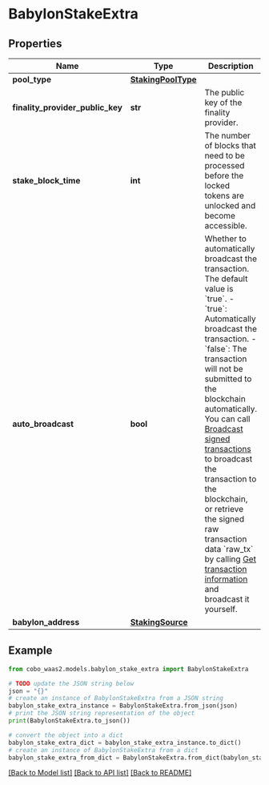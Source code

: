 # BabylonStakeExtra


## Properties

Name | Type | Description | Notes
------------ | ------------- | ------------- | -------------
**pool_type** | [**StakingPoolType**](StakingPoolType.md) |  | 
**finality_provider_public_key** | **str** | The public key of the finality provider. | 
**stake_block_time** | **int** | The number of blocks that need to be processed before the locked tokens are unlocked and become accessible. | 
**auto_broadcast** | **bool** | Whether to automatically broadcast the transaction. The default value is &#x60;true&#x60;.  - &#x60;true&#x60;: Automatically broadcast the transaction. - &#x60;false&#x60;: The transaction will not be submitted to the blockchain automatically. You can call [Broadcast signed transactions](https://www.cobo.com/developers/v2/api-references/transactions/broadcast-signed-transactions) to broadcast the transaction to the blockchain, or retrieve the signed raw transaction data &#x60;raw_tx&#x60; by calling [Get transaction information](https://www.cobo.com/developers/v2/api-references/transactions/get-transaction-information) and broadcast it yourself.  | [optional] 
**babylon_address** | [**StakingSource**](StakingSource.md) |  | [optional] 

## Example

```python
from cobo_waas2.models.babylon_stake_extra import BabylonStakeExtra

# TODO update the JSON string below
json = "{}"
# create an instance of BabylonStakeExtra from a JSON string
babylon_stake_extra_instance = BabylonStakeExtra.from_json(json)
# print the JSON string representation of the object
print(BabylonStakeExtra.to_json())

# convert the object into a dict
babylon_stake_extra_dict = babylon_stake_extra_instance.to_dict()
# create an instance of BabylonStakeExtra from a dict
babylon_stake_extra_from_dict = BabylonStakeExtra.from_dict(babylon_stake_extra_dict)
```
[[Back to Model list]](../README.md#documentation-for-models) [[Back to API list]](../README.md#documentation-for-api-endpoints) [[Back to README]](../README.md)


